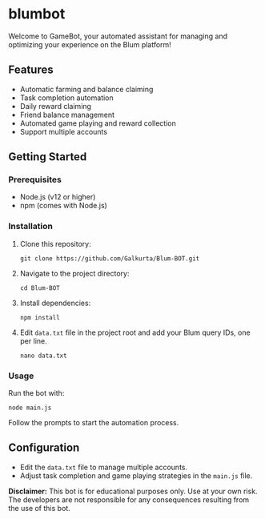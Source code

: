 #  blumbot

Welcome to GameBot, your automated assistant for managing and optimizing your experience on the Blum platform!

##  Features

-  Automatic farming and balance claiming
-  Task completion automation
-  Daily reward claiming
-  Friend balance management
-  Automated game playing and reward collection
-  Support multiple accounts

##  Getting Started

### Prerequisites

- Node.js (v12 or higher)
- npm (comes with Node.js)

### Installation

1. Clone this repository:

   ```
   git clone https://github.com/Galkurta/Blum-BOT.git
   ```

2. Navigate to the project directory:

   ```
   cd Blum-BOT
   ```

3. Install dependencies:

   ```
   npm install
   ```

4. Edit `data.txt` file in the project root and add your Blum query IDs, one per line.

   ```
   nano data.txt
   ```

### Usage

Run the bot with:

```
node main.js
```

Follow the prompts to start the automation process.

##  Configuration

- Edit the `data.txt` file to manage multiple accounts.
- Adjust task completion and game playing strategies in the `main.js` file.

**Disclaimer:** This bot is for educational purposes only. Use at your own risk. The developers are not responsible for any consequences resulting from the use of this bot.
